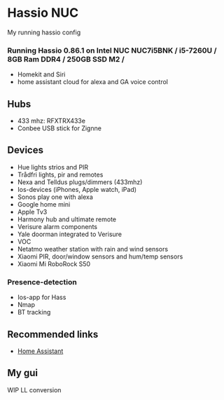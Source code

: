 # Hassio NUC
My running hassio config

### Running Hassio 0.86.1 on Intel NUC NUC7i5BNK / i5-7260U / 8GB Ram DDR4 / 250GB SSD M2 /
* Homekit and Siri
* home assistant cloud for alexa and GA voice control

## Hubs
* 433 mhz: RFXTRX433e
* Conbee USB stick for Zignne

## Devices
* Hue lights strios and PIR
* Trådfri lights, pir and remotes
* Nexa and Telldus plugs/dimmers (433mhz)
* Ios-devices (iPhones, Apple watch, iPad)
* Sonos play one with alexa
* Google home mini
* Apple Tv3
* Harmony hub and ultimate remote
* Verisure alarm components
* Yale doorman integrated to Verisure
* VOC
* Netatmo weather station with rain and wind sensors
* Xiaomi PIR, door/window sensors and hum/temp sensors
* Xiaomi Mi RoboRock S50


### Presence-detection
* Ios-app for Hass
* Nmap
* BT tracking

## Recommended links
* [Home Assistant](https://home-assistant.io/)


## My gui

WIP LL conversion